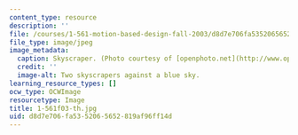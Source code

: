 ```yaml
---
content_type: resource
description: ''
file: /courses/1-561-motion-based-design-fall-2003/d8d7e706fa5352065652819af96ff14d_1-561f03-th.jpg
file_type: image/jpeg
image_metadata:
  caption: Skyscraper. (Photo courtesy of [openphoto.net](http://www.openphoto.net).)
  credit: ''
  image-alt: Two skyscrapers against a blue sky.
learning_resource_types: []
ocw_type: OCWImage
resourcetype: Image
title: 1-561f03-th.jpg
uid: d8d7e706-fa53-5206-5652-819af96ff14d
---
```

